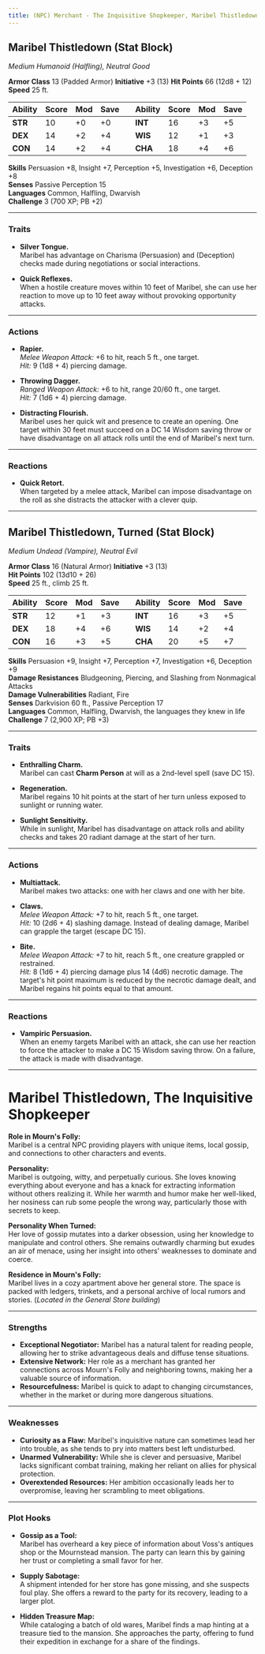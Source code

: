```yaml
---
title: (NPC) Merchant - The Inquisitive Shopkeeper, Maribel Thistledown
---
```



## **Maribel Thistledown (Stat Block)**

*Medium Humanoid (Halfling), Neutral Good*

**Armor Class** 13 (Padded Armor)                                **Initiative** +3 (13)
**Hit Points** 66 (12d8 + 12)  
**Speed** 25 ft.

| Ability | Score | Mod | Save |     | Ability | Score | Mod | Save |
| ------- | ----- | --- | ---- | --- | ------- | ----- | --- | ---- |
| **STR** | 10    | +0  | +0   |     | **INT** | 16    | +3  | +5   |
| **DEX** | 14    | +2  | +4   |     | **WIS** | 12    | +1  | +3   |
| **CON** | 14    | +2  | +4   |     | **CHA** | 18    | +4  | +6   |

**Skills** Persuasion +8, Insight +7, Perception +5, Investigation +6, Deception +8  
**Senses** Passive Perception 15  
**Languages** Common, Halfling, Dwarvish  
**Challenge** 3 (700 XP; PB +2)

---

### **Traits**

- **Silver Tongue.**  
  Maribel has advantage on Charisma (Persuasion) and (Deception) checks made during negotiations or social interactions.

- **Quick Reflexes.**  
  When a hostile creature moves within 10 feet of Maribel, she can use her reaction to move up to 10 feet away without provoking opportunity attacks.

---

### **Actions**

- **Rapier.**  
  *Melee Weapon Attack:* +6 to hit, reach 5 ft., one target.  
  *Hit:* 9 (1d8 + 4) piercing damage.

- **Throwing Dagger.**  
  *Ranged Weapon Attack:* +6 to hit, range 20/60 ft., one target.  
  *Hit:* 7 (1d6 + 4) piercing damage.

- **Distracting Flourish.**  
  Maribel uses her quick wit and presence to create an opening. One target within 30 feet must succeed on a DC 14 Wisdom saving throw or have disadvantage on all attack rolls until the end of Maribel's next turn.

---

### **Reactions**

- **Quick Retort.**  
  When targeted by a melee attack, Maribel can impose disadvantage on the roll as she distracts the attacker with a clever quip.

---

## **Maribel Thistledown, Turned (Stat Block)**

*Medium Undead (Vampire), Neutral Evil*

**Armor Class** 16 (Natural Armor)                                 **Initiative** +3 (13)  
**Hit Points** 102 (13d10 + 26)  
**Speed** 25 ft., climb 25 ft.

| Ability | Score | Mod | Save |     | Ability | Score | Mod | Save |
| ------- | ----- | --- | ---- | --- | ------- | ----- | --- | ---- |
| **STR** | 12    | +1  | +3   |     | **INT** | 16    | +3  | +5   |
| **DEX** | 18    | +4  | +6   |     | **WIS** | 14    | +2  | +4   |
| **CON** | 16    | +3  | +5   |     | **CHA** | 20    | +5  | +7   |

**Skills** Persuasion +9, Insight +7, Perception +7, Investigation +6, Deception +9  
**Damage Resistances** Bludgeoning, Piercing, and Slashing from Nonmagical Attacks  
**Damage Vulnerabilities** Radiant, Fire  
**Senses** Darkvision 60 ft., Passive Perception 17  
**Languages** Common, Halfling, Dwarvish, the languages they knew in life  
**Challenge** 7 (2,900 XP; PB +3)

---

### **Traits**

- **Enthralling Charm.**  
  Maribel can cast **Charm Person** at will as a 2nd-level spell (save DC 15).

- **Regeneration.**  
  Maribel regains 10 hit points at the start of her turn unless exposed to sunlight or running water.

- **Sunlight Sensitivity.**  
  While in sunlight, Maribel has disadvantage on attack rolls and ability checks and takes 20 radiant damage at the start of her turn.

---

### **Actions**

- **Multiattack.**  
  Maribel makes two attacks: one with her claws and one with her bite.

- **Claws.**  
  *Melee Weapon Attack:* +7 to hit, reach 5 ft., one target.  
  *Hit:* 10 (2d6 + 4) slashing damage. Instead of dealing damage, Maribel can grapple the target (escape DC 15).

- **Bite.**  
  *Melee Weapon Attack:* +7 to hit, reach 5 ft., one creature grappled or restrained.  
  *Hit:* 8 (1d6 + 4) piercing damage plus 14 (4d6) necrotic damage. The target's hit point maximum is reduced by the necrotic damage dealt, and Maribel regains hit points equal to that amount.

---

### **Reactions**

- **Vampiric Persuasion.**  
  When an enemy targets Maribel with an attack, she can use her reaction to force the attacker to make a DC 15 Wisdom saving throw. On a failure, the attack is made with disadvantage.

---

# **Maribel Thistledown, The Inquisitive Shopkeeper**

**Role in Mourn's Folly:**  
Maribel is a central NPC providing players with unique items, local gossip, and connections to other characters and events.

**Personality:**  
Maribel is outgoing, witty, and perpetually curious. She loves knowing everything about everyone and has a knack for extracting information without others realizing it. While her warmth and humor make her well-liked, her nosiness can rub some people the wrong way, particularly those with secrets to keep.

**Personality When Turned:**  
Her love of gossip mutates into a darker obsession, using her knowledge to manipulate and control others. She remains outwardly charming but exudes an air of menace, using her insight into others' weaknesses to dominate and coerce.

**Residence in Mourn's Folly:**  
Maribel lives in a cozy apartment above her general store. The space is packed with ledgers, trinkets, and a personal archive of local rumors and stories. (*Located in the General Store building*)

---

### **Strengths**

- **Exceptional Negotiator:** Maribel has a natural talent for reading people, allowing her to strike advantageous deals and diffuse tense situations.  
- **Extensive Network:** Her role as a merchant has granted her connections across Mourn's Folly and neighboring towns, making her a valuable source of information.  
- **Resourcefulness:** Maribel is quick to adapt to changing circumstances, whether in the market or during more dangerous situations.

---

### **Weaknesses**

- **Curiosity as a Flaw:** Maribel's inquisitive nature can sometimes lead her into trouble, as she tends to pry into matters best left undisturbed.  
- **Unarmed Vulnerability:** While she is clever and persuasive, Maribel lacks significant combat training, making her reliant on allies for physical protection.  
- **Overextended Resources:** Her ambition occasionally leads her to overpromise, leaving her scrambling to meet obligations.

---

### **Plot Hooks**

- **Gossip as a Tool:**  
  Maribel has overheard a key piece of information about Voss's antiques shop or the Mournstead mansion. The party can learn this by gaining her trust or completing a small favor for her.

- **Supply Sabotage:**  
  A shipment intended for her store has gone missing, and she suspects foul play. She offers a reward to the party for its recovery, leading to a larger plot.

- **Hidden Treasure Map:**  
  While cataloging a batch of old wares, Maribel finds a map hinting at a treasure tied to the mansion. She approaches the party, offering to fund their expedition in exchange for a share of the findings.
